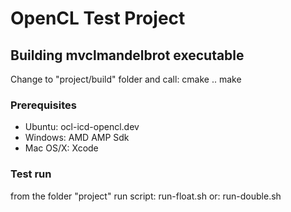 # OpenCL Test Project

## Building mvclmandelbrot executable
Change to "project/build" folder and call: 
    cmake .. 
    make 

### Prerequisites
* Ubuntu: ocl-icd-opencl.dev
* Windows: AMD AMP Sdk
* Mac OS/X: Xcode


### Test run
from the folder "project" run script: 
    run-float.sh 
or: 
    run-double.sh 

